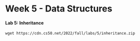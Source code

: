 # Week 5 - Data Structures

#### Lab 5: Inheritance

`wget https://cdn.cs50.net/2022/fall/labs/5/inheritance.zip`


